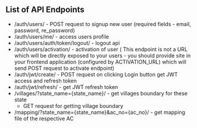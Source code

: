 ## List of API Endpoints

- /auth/users/ - POST request to signup new user (required fields - email, password, re_password)
- /auth/users/me/ - access users profile
- /auth/users/auth/token/logout/ - logout api
- /auth/users/activation/ - activation of user ( This endpoint is not a URL which will be directly exposed to your users - you should provide site in your frontend application (configured by ACTIVATION_URL) which will send POST request to activate endpoint)
- /auth/jwt/create/ - POST request on clicking Login button get JWT access and refresh token
- /auth/jwt/refresh/ - get JWT refresh token
- /villages/?state_name={state_name}/ - get villages boundary for these state
    - GET request for getting village boundary
- /mapping/?state_name={state_name}&ac_no={ac_no}/ - get mapping file of the respective AC